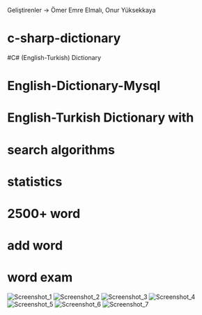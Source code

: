 

Geliştirenler -> Ömer Emre Elmalı, Onur Yüksekkaya

# c-sharp-dictionary
#C# (English-Turkish) Dictionary
# English-Dictionary-Mysql
# English-Turkish Dictionary with 
# search algorithms
# statistics
# 2500+ word
# add word
# word exam
![Screenshot_1](https://user-images.githubusercontent.com/51006791/58370274-4b87bc80-7f0d-11e9-847c-d06167454468.png)
![Screenshot_2](https://user-images.githubusercontent.com/51006791/58370275-4b87bc80-7f0d-11e9-9197-c4a176a0bebd.png)
![Screenshot_3](https://user-images.githubusercontent.com/51006791/58370276-4c205300-7f0d-11e9-92aa-c4927daba395.png)
![Screenshot_4](https://user-images.githubusercontent.com/51006791/58370277-4cb8e980-7f0d-11e9-9506-60599e53c685.png)
![Screenshot_5](https://user-images.githubusercontent.com/51006791/58370278-4cb8e980-7f0d-11e9-8b05-78645987979a.png)
![Screenshot_6](https://user-images.githubusercontent.com/51006791/58370279-4cb8e980-7f0d-11e9-9f3a-f9cb2512bd95.png)
![Screenshot_7](https://user-images.githubusercontent.com/51006791/58370280-4d518000-7f0d-11e9-9865-5028280b5264.png)
